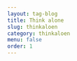 ```yaml
---
layout: tag-blog
title: Think alone
slug: thinkaloen
category: thinkaloen
menu: false
order: 1
---
```

